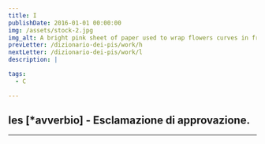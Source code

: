```yaml
---
title: I
publishDate: 2016-01-01 00:00:00
img: /assets/stock-2.jpg
img_alt: A bright pink sheet of paper used to wrap flowers curves in front of rich blue background
prevLetter: /dizionario-dei-pis/work/h
nextLetter: /dizionario-dei-pis/work/l
description: |

tags:
  - C

---
```


**Ies** [*avverbio] - Esclamazione di approvazione.
---
---